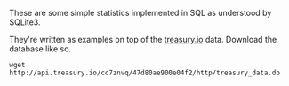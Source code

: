 These are some simple statistics implemented in SQL as understood by SQLite3.

They're written as examples on top of the [treasury.io](http://treasury.io) data.
Download the database like so.

    wget http://api.treasury.io/cc7znvq/47d80ae900e04f2/http/treasury_data.db
